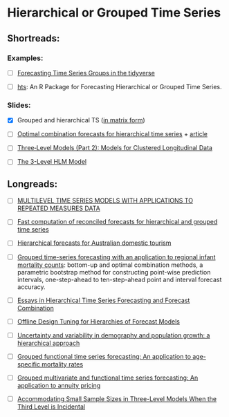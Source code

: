# Hierarchical or Grouped Time Series

## Shortreads:



### Examples:

- [ ]  [Forecasting Time Series Groups in the tidyverse](https://cran.rstudio.com/web/packages/sweep/vignettes/SW01_Forecasting_Time_Series_Groups.html)

- [ ] [hts](https://cran.r-project.org/web/packages/hts/vignettes/hts.pdf): An R Package for Forecasting Hierarchical or Grouped Time Series. 


### Slides:

- [x]  Grouped and hierarchical TS ([in matrix form](https://forecasters.org/wp-content/uploads/gravity_forms/7-2a51b93047891f1ec3608bdbd77ca58d/2014/07/Athanasopoulos_George_ISF2014.pdf))

- [ ] [Optimal combination forecasts
for hierarchical time series](https://robjhyndman.com/talks/Hierarchical%20ISF2006.pdf) + [article](http://webdoc.sub.gwdg.de/ebook/serien/e/monash_univ/wp9-07.pdf)


- [ ] [Three‐Level Models (Part 2): Models for
Clustered Longitudinal Data](https://jonathantemplin.com/files/mlm/mlm13icpsr/mlm13icpsr_lecture10.pdf)

- [ ] [The 3-Level HLM Model](http://www.statpower.net/Content/MLRM/Lecture%20Slides/HLM3.pdf)

## Longreads: 



- [ ] [MULTILEVEL TIME SERIES MODELS
WITH APPLICATIONS TO REPEATED MEASURES DATA](http://www.bristol.ac.uk/media-library/sites/cmm/migrated/documents/multilevel-time-series.pdf)

- [ ] [Fast computation of reconciled forecasts for hierarchical and grouped time series](https://robjhyndman.com/papers/hgts4.pdf)

- [ ] [Hierarchical forecasts for
Australian domestic tourism](http://webdoc.sub.gwdg.de/ebook/serien/e/monash_univ/wp12-07.pdf)

- [ ]  [Grouped time-series forecasting with an application to regional infant mortality counts](http://www.cpc.ac.uk/docs/2013_WP40_Grouped_Time-Series_Forecasting_Shang_et_al.pdf): bottom-up and optimal combination methods, a parametric bootstrap method for constructing point-wise prediction intervals,  one-step-ahead to ten-step-ahead point and interval forecast accuracy.



- [ ] [Essays in Hierarchical Time Series Forecasting and Forecast Combination](https://core.ac.uk/download/pdf/154428359.pdf)



- [ ] [Offline Design Tuning for Hierarchies of Forecast Models](http://cs.emis.de/LNI/Proceedings/Proceedings180/167.pdf)


- [ ] [Uncertainty and variability in demography and population growth: a hierarchical approach](http://zero.sci-hub.tw/3978/f6fab7692f0e7bfaf6c1c9662cde415e/clark2003.pdf)



- [ ] [Grouped functional time series forecasting: An application to age-specific mortality rates](https://arxiv.org/pdf/1609.04222.pdf)


- [ ] [Grouped multivariate and functional time series forecasting: An application to annuity pricing](https://www.sciencedirect.com/science/article/pii/S016766871630484X)


- [ ] [Accommodating Small Sample Sizes in Three-Level Models When the Third Level is Incidental](https://www.tandfonline.com/doi/abs/10.1080/00273171.2016.1262236?src=recsys&journalCode=hmbr20)



